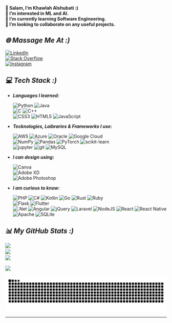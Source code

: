 

  **👋 Salam, I’m Khawlah Alshubati :) <br>
  👀 I’m interested in ML and AI. <br>
  🌱 I’m currently learning Software Engineering. <br>
  💞️ I’m looking to collaborate on any useful projects. <br>**
  

## *🌐 Massage Me At :)*

   [![LinkedIn](https://img.shields.io/badge/LinkedIn-%230077B5.svg?logo=linkedin&logoColor=white)](https://linkedin.com/in/khawlah-alshubati-b85919181) <br>
   [![Stack Overflow](https://img.shields.io/badge/-Stackoverflow-FE7A16?logo=stack-overflow&logoColor=white)](https://stackoverflow.com/users/16822259/khawlah) <br>
   [![Instagram](https://img.shields.io/badge/Instagram-%23E4405F.svg?logo=Instagram&logoColor=white)](https://instagram.com/kh0filtersphotography) <br>

## *💻 Tech Stack :)*

- ***Languages I learned:***

  ![Python](https://img.shields.io/badge/python-3670A0?style=flat&logo=python&logoColor=ffdd54) 
  ![Java](https://img.shields.io/badge/java-%23ED8B00.svg?style=flat&logo=java&logoColor=white) <br>
  ![C](https://img.shields.io/badge/c-%2300599C.svg?style=flat&logo=c&logoColor=white) 
  ![C++](https://img.shields.io/badge/c++-%2300599C.svg?style=flat&logo=c%2B%2B&logoColor=white) <br>
  ![CSS3](https://img.shields.io/badge/css3-%231572B6.svg?style=flat&logo=css3&logoColor=white) 
  ![HTML5](https://img.shields.io/badge/html5-%23E34F26.svg?style=flat&logo=html5&logoColor=white) 
  ![JavaScript](https://img.shields.io/badge/javascript-%23323330.svg?style=flat&logo=javascript&logoColor=%23F7DF1E) <br>


- ***Tecknologies, Laibraries & Frameworks I use:***

   ![AWS](https://img.shields.io/badge/AWS-%23FF9900.svg?style=flat&logo=amazon-aws&logoColor=white) 
   ![Azure](https://img.shields.io/badge/azure-%230072C6.svg?style=flat&logo=azure-devops&logoColor=white) 
   ![Oracle](https://img.shields.io/badge/Oracle-F80000?style=flat&logo=oracle&logoColor=white) 
   ![Google Cloud](https://img.shields.io/badge/Google%20Cloud-%234285F4.svg?style=flat&logo=google-cloud&logoColor=white) <br>
   ![NumPy](https://img.shields.io/badge/numpy-%23013243.svg?style=flat&logo=numpy&logoColor=white) 
   ![Pandas](https://img.shields.io/badge/pandas-%23150458.svg?style=flat&logo=pandas&logoColor=white) 
   ![PyTorch](https://img.shields.io/badge/PyTorch-%23EE4C2C.svg?style=flat&logo=PyTorch&logoColor=white) 
   ![scikit-learn](https://img.shields.io/badge/scikit--learn-%23F7931E.svg?style=flat&logo=scikit-learn&logoColor=white) <br>
   ![jupyter](https://img.shields.io/badge/Jupyter-F37626.svg?&style=for-the-flat&logo=Jupyter&logoColor=white)
   ![git](https://img.shields.io/badge/Git-F05032?style=for-the-flat&logo=git&logoColor=white)
   ![MySQL](https://img.shields.io/badge/mysql-%2300f.svg?style=flat&logo=mysql&logoColor=white) <br>
   


- ***I can design using:*** 

   ![Canva](https://img.shields.io/badge/Canva-%2300C4CC.svg?style=flat&logo=Canva&logoColor=white) <br>
   ![Adobe XD](https://img.shields.io/badge/Adobe%20XD-470137?style=flat&logo=Adobe%20XD&logoColor=#FF61F6) <br>
   ![Adobe Photoshop](https://img.shields.io/badge/adobephotoshop-%2331A8FF.svg?style=flat&logo=adobephotoshop&logoColor=white) <br>

- ***I am curious to know:*** 

    ![PHP](https://img.shields.io/badge/php-%23777BB4.svg?style=flat&logo=php&logoColor=white) 
    ![C#](https://img.shields.io/badge/c%23-%23239120.svg?style=plastic&logo=c-sharp&logoColor=white) 
    ![Kotlin](https://img.shields.io/badge/kotlin-%230095D5.svg?style=plastic&logo=kotlin&logoColor=white)
    ![Go](https://img.shields.io/badge/go-%2300ADD8.svg?style=plastic&logo=go&logoColor=white) 
    ![Rust](https://img.shields.io/badge/rust-%23000000.svg?style=plastic&logo=rust&logoColor=white)
    ![Ruby](https://img.shields.io/badge/ruby-%23CC342D.svg?style=plastic&logo=ruby&logoColor=white) <br>
    ![Flask](https://img.shields.io/badge/flask-%23000.svg?style=flat&logo=flask&logoColor=white) 
    ![Flutter](https://img.shields.io/badge/Flutter-%2302569B.svg?style=flat&logo=Flutter&logoColor=white) <br>
    ![.Net](https://img.shields.io/badge/.NET-5C2D91?style=flat&logo=.net&logoColor=white) 
    ![Angular](https://img.shields.io/badge/angular-%23DD0031.svg?style=flat&logo=angular&logoColor=white) 
    ![jQuery](https://img.shields.io/badge/jquery-%230769AD.svg?style=flat&logo=jquery&logoColor=white) 
    ![Laravel](https://img.shields.io/badge/laravel-%23FF2D20.svg?style=flat&logo=laravel&logoColor=white) 
    ![NodeJS](https://img.shields.io/badge/node.js-6DA55F?style=flat&logo=node.js&logoColor=white) 
    ![React](https://img.shields.io/badge/react-%2320232a.svg?style=flat&logo=react&logoColor=%2361DAFB) 
    ![React Native](https://img.shields.io/badge/react_native-%2320232a.svg?style=flat&logo=react&logoColor=%2361DAFB) 
    ![Apache](https://img.shields.io/badge/apache-%23D42029.svg?style=flat&logo=apache&logoColor=white) 
    ![SQLite](https://img.shields.io/badge/sqlite-%2307405e.svg?style=flat&logo=sqlite&logoColor=white) <br>
    
    


## *📊 My GitHub Stats :)*

  ![](https://github-readme-stats.vercel.app/api?username=alshubati99&theme=material-palenight&hide_border=false&include_all_commits=true&count_private=true)<br/>
  ![](https://github-readme-streak-stats.herokuapp.com/?user=alshubati99&theme=material-palenight&hide_border=false)<br/>
  ![](https://github-readme-stats.vercel.app/api/top-langs/?username=alshubati99&theme=material-palenight&hide_border=false&include_all_commits=true&count_private=true&layout=compact)

<!-- ## *✍️ Dev Ramdon Qoutes :)*

![](https://quotes-github-readme.vercel.app/api?type=horizontal&theme=dracula) 
------------------------------------------------------------------------------------------------------------- -->
[![](https://visitcount.itsvg.in/api?id=alshubati99&icon=2&color=6)](https://visitcount.itsvg.in)

<p align="center">
<img src="https://github.com/VishwaGauravIn/VishwaGauravIn/blob/output/github-contribution-grid-snake.svg">
</p>

   

---
